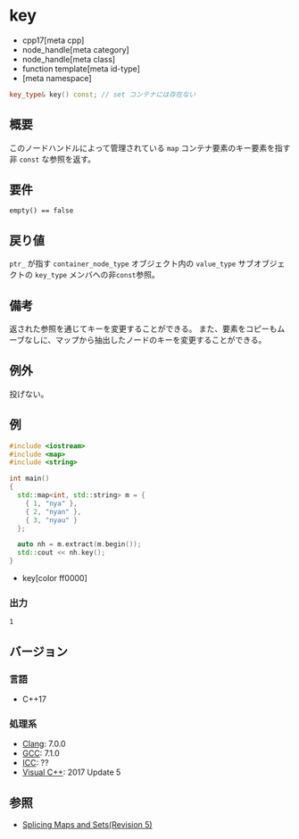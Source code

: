 # key
* cpp17[meta cpp]
* node_handle[meta category]
* node_handle[meta class]
* function template[meta id-type]
* [meta namespace]

```cpp
key_type& key() const; // set コンテナには存在ない
```

## 概要
このノードハンドルによって管理されている `map` コンテナ要素のキー要素を指す非 `const` な参照を返す。


## 要件
`empty() == false`


## 戻り値
`ptr_` が指す `container_node_type` オブジェクト内の `value_type` サブオブジェクトの `key_type` メンバへの非`const`参照。


## 備考
返された参照を通じてキーを変更することができる。
また、要素をコピーもムーブなしに、マップから抽出したノードのキーを変更することができる。


## 例外
投げない。


## 例
```cpp example
#include <iostream>
#include <map>
#include <string>

int main()
{
  std::map<int, std::string> m = { 
    { 1, "nya" },
    { 2, "nyan" },
    { 3, "nyau" }
  };

  auto nh = m.extract(m.begin());
  std::cout << nh.key();
}
```
* key[color ff0000]


### 出力
```
1
```

## バージョン
### 言語
- C++17

### 処理系
- [Clang](/implementation.md#clang): 7.0.0
- [GCC](/implementation.md#gcc): 7.1.0
- [ICC](/implementation.md#icc): ??
- [Visual C++](/implementation.md#visual_cpp): 2017 Update 5


## 参照
- [Splicing Maps and Sets(Revision 5)](http://www.open-std.org/jtc1/sc22/wg21/docs/papers/2016/p0083r3.pdf)
